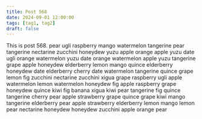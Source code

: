 ```yaml
---
title: Post 568
date: 2024-09-01 12:00:00
tags: [tag1, tag2]
draft: false
---
```

This is post 568.
pear
ugli
raspberry
mango
watermelon
tangerine
pear
tangerine
nectarine
zucchini
honeydew
yuzu
apple
orange
apple
yuzu
date
ugli
orange
watermelon
yuzu
date
orange
watermelon
apple
yuzu
tangerine
grape
apple
honeydew
elderberry
lemon
mango
quince
elderberry
honeydew
date
elderberry
cherry
date
watermelon
tangerine
quince
grape
lemon
fig
zucchini
nectarine
zucchini
xigua
grape
raspberry
ugli
apple
watermelon
lemon
watermelon
honeydew
fig
apple
raspberry
grape
honeydew
quince
kiwi
fig
banana
xigua
kiwi
pear
tangerine
fig
quince
tangerine
cherry
pear
apple
strawberry
grape
quince
grape
kiwi
mango
tangerine
elderberry
pear
apple
strawberry
elderberry
lemon
mango
lemon
pear
nectarine
honeydew
honeydew
zucchini
apple
orange
pear
